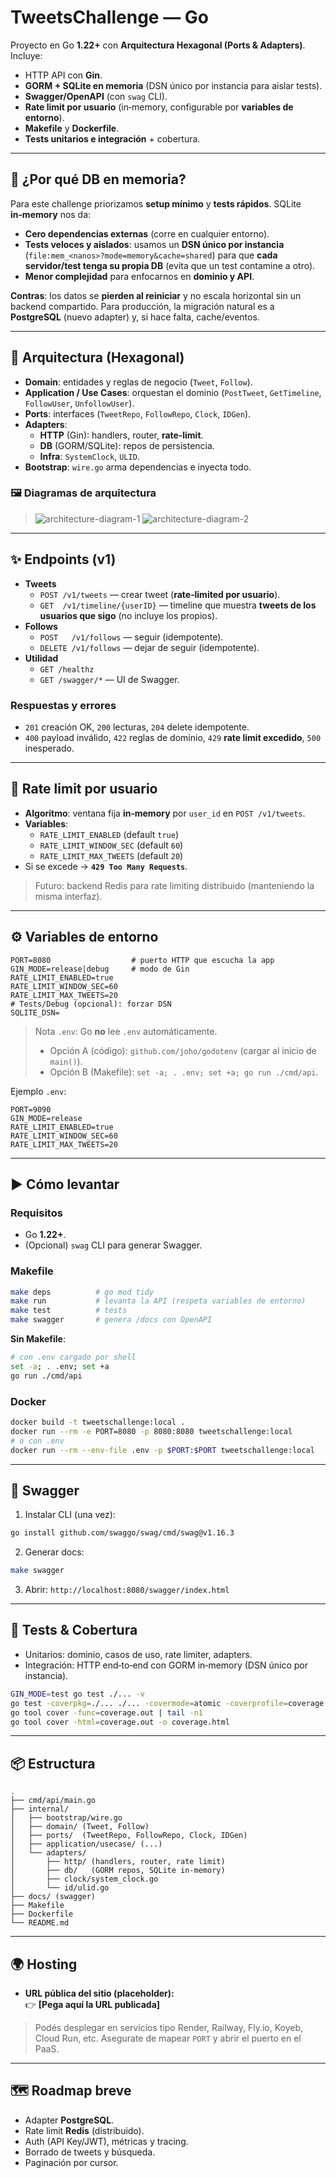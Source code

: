 # TweetsChallenge — Go 

Proyecto en Go **1.22+** con **Arquitectura Hexagonal (Ports & Adapters)**. Incluye:

- HTTP API con **Gin**.
- **GORM + SQLite en memoria** (DSN único por instancia para aislar tests).
- **Swagger/OpenAPI** (con `swag` CLI).
- **Rate limit por usuario** (in‑memory, configurable por **variables de entorno**).
- **Makefile** y **Dockerfile**.
- **Tests unitarios e integración** + cobertura.

---

## 📌 ¿Por qué DB en memoria?
Para este challenge priorizamos **setup mínimo** y **tests rápidos**. SQLite **in‑memory** nos da:

- **Cero dependencias externas** (corre en cualquier entorno).
- **Tests veloces y aislados**: usamos un **DSN único por instancia** (`file:mem_<nanos>?mode=memory&cache=shared`) para que **cada servidor/test tenga su propia DB** (evita que un test contamine a otro).
- **Menor complejidad** para enfocarnos en **dominio y API**.

**Contras**: los datos se **pierden al reiniciar** y no escala horizontal sin un backend compartido. Para producción, la migración natural es a **PostgreSQL** (nuevo adapter) y, si hace falta, cache/eventos.

---

## 🧱 Arquitectura (Hexagonal)
- **Domain**: entidades y reglas de negocio (`Tweet`, `Follow`).
- **Application / Use Cases**: orquestan el dominio (`PostTweet`, `GetTimeline`, `FollowUser`, `UnfollowUser`).
- **Ports**: interfaces (`TweetRepo`, `FollowRepo`, `Clock`, `IDGen`).
- **Adapters**: 
  - **HTTP** (Gin): handlers, router, **rate‑limit**.
  - **DB** (GORM/SQLite): repos de persistencia.
  - **Infra**: `SystemClock`, `ULID`.
- **Bootstrap**: `wire.go` arma dependencias e inyecta todo.

### 🖼️ Diagramas de arquitectura

> ![architecture-diagram-1](./docs/images/diagram1.png)
> ![architecture-diagram-2](./docs/images/diagram2.png)

---

## ✨ Endpoints (v1)
- **Tweets**
  - `POST /v1/tweets` — crear tweet (**rate‑limited por usuario**).
  - `GET  /v1/timeline/{userID}` — timeline que muestra **tweets de los usuarios que sigo** (no incluye los propios).
- **Follows**
  - `POST   /v1/follows` — seguir (idempotente).
  - `DELETE /v1/follows` — dejar de seguir (idempotente).
- **Utilidad**
  - `GET /healthz`
  - `GET /swagger/*` — UI de Swagger.

### Respuestas y errores
- `201` creación OK, `200` lecturas, `204` delete idempotente.
- `400` payload inválido, `422` reglas de dominio, `429` **rate limit excedido**, `500` inesperado.

---

## 🚦 Rate limit por usuario
- **Algoritmo**: ventana fija **in‑memory** por `user_id` en `POST /v1/tweets`.
- **Variables**:
  - `RATE_LIMIT_ENABLED` (default `true`)
  - `RATE_LIMIT_WINDOW_SEC` (default `60`)
  - `RATE_LIMIT_MAX_TWEETS` (default `20`)
- Si se excede → **`429 Too Many Requests`**.

> Futuro: backend Redis para rate limiting distribuido (manteniendo la misma interfaz).

---

## ⚙️ Variables de entorno
```
PORT=8080                  # puerto HTTP que escucha la app
GIN_MODE=release|debug     # modo de Gin
RATE_LIMIT_ENABLED=true
RATE_LIMIT_WINDOW_SEC=60
RATE_LIMIT_MAX_TWEETS=20
# Tests/Debug (opcional): forzar DSN
SQLITE_DSN=
```

> Nota `.env`: Go **no** lee `.env` automáticamente.
> - Opción A (código): `github.com/joho/godotenv` (cargar al inicio de `main()`).
> - Opción B (Makefile): `set -a; . .env; set +a; go run ./cmd/api`.

Ejemplo `.env`:
```
PORT=9090
GIN_MODE=release
RATE_LIMIT_ENABLED=true
RATE_LIMIT_WINDOW_SEC=60
RATE_LIMIT_MAX_TWEETS=20
```

---

## ▶️ Cómo levantar

### Requisitos
- Go **1.22+**.
- (Opcional) `swag` CLI para generar Swagger.

### Makefile
```bash
make deps          # go mod tidy
make run           # levanta la API (respeta variables de entorno)
make test          # tests
make swagger       # genera /docs con OpenAPI
```

**Sin Makefile**:
```bash
# con .env cargado por shell
set -a; . .env; set +a
go run ./cmd/api
```

### Docker
```bash
docker build -t tweetschallenge:local .
docker run --rm -e PORT=8080 -p 8080:8080 tweetschallenge:local
# o con .env
docker run --rm --env-file .env -p $PORT:$PORT tweetschallenge:local
```

---

## 📜 Swagger
1) Instalar CLI (una vez):
```bash
go install github.com/swaggo/swag/cmd/swag@v1.16.3
```
2) Generar docs:
```bash
make swagger
```
3) Abrir: `http://localhost:8080/swagger/index.html`

---

## 🧪 Tests & Cobertura
- Unitarios: dominio, casos de uso, rate limiter, adapters.
- Integración: HTTP end‑to‑end con GORM in‑memory (DSN único por instancia).
```bash
GIN_MODE=test go test ./... -v
go test -coverpkg=./... ./... -covermode=atomic -coverprofile=coverage.out -v
go tool cover -func=coverage.out | tail -n1
go tool cover -html=coverage.out -o coverage.html
```

---

## 📦 Estructura
```
.
├── cmd/api/main.go
├── internal/
│   ├── bootstrap/wire.go
│   ├── domain/ (Tweet, Follow)
│   ├── ports/  (TweetRepo, FollowRepo, Clock, IDGen)
│   ├── application/usecase/ (...)
│   └── adapters/
│       ├── http/ (handlers, router, rate limit)
│       ├── db/   (GORM repos, SQLite in‑memory)
│       ├── clock/system_clock.go
│       └── id/ulid.go
├── docs/ (swagger)
├── Makefile
├── Dockerfile
└── README.md
```

---

## 🌍 Hosting
- **URL pública del sitio (placeholder):**  
  👉 **[Pega aquí la URL publicada]**

> Podés desplegar en servicios tipo Render, Railway, Fly.io, Koyeb, Cloud Run, etc. Asegurate de mapear `PORT` y abrir el puerto en el PaaS.

---

## 🗺️ Roadmap breve
- Adapter **PostgreSQL**.
- Rate limit **Redis** (distribuido).
- Auth (API Key/JWT), métricas y tracing.
- Borrado de tweets y búsqueda.
- Paginación por cursor.
